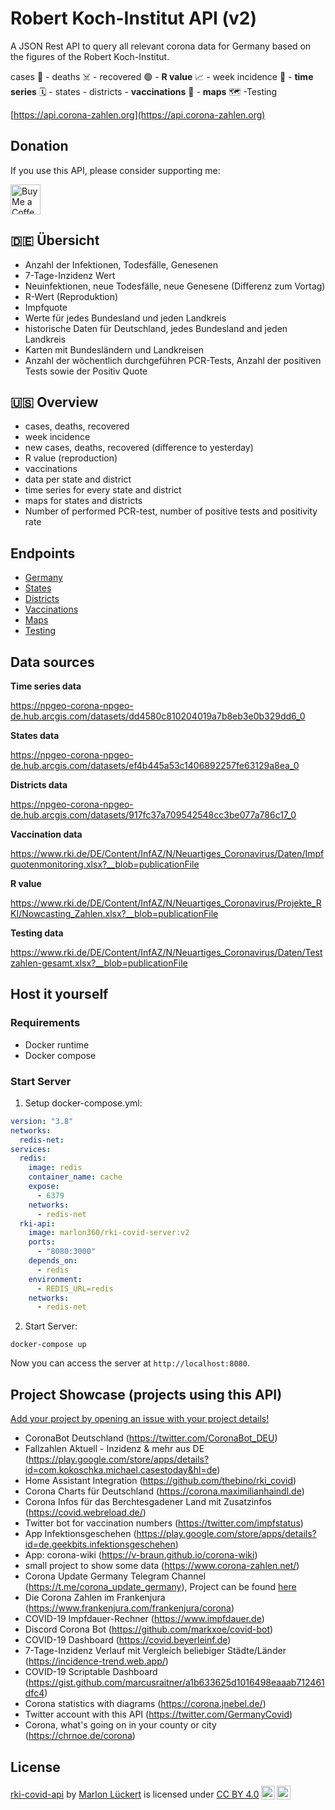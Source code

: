 # Robert Koch-Institut API (v2)

A JSON Rest API to query all relevant corona data for Germany based on the figures of the Robert Koch-Institut.

cases 🤧 - deaths ☠️ - recovered 🟢 - **R value** 📈 - week incidence 📅 - **time series** 🗓 - states - districts - **vaccinations** 💉 - **maps** 🗺 -Testing

[https://api.corona-zahlen.org](https://api.corona-zahlen.org)

## Donation

If you use this API, please consider supporting me:

<a href='https://ko-fi.com/marlon360' target='_blank'><img height='35' style='border:0px;height:48px;' src='https://az743702.vo.msecnd.net/cdn/kofi3.png?v=0' border='0' alt='Buy Me a Coffee at ko-fi.com' /></a>

## 🇩🇪 Übersicht

- Anzahl der Infektionen, Todesfälle, Genesenen
- 7-Tage-Inzidenz Wert
- Neuinfektionen, neue Todesfälle, neue Genesene (Differenz zum Vortag)
- R-Wert (Reproduktion)
- Impfquote
- Werte für jedes Bundesland und jeden Landkreis
- historische Daten für Deutschland, jedes Bundesland and jeden Landkreis
- Karten mit Bundesländern und Landkreisen
- Anzahl der wöchentlich durchgeführen PCR-Tests, Anzahl der positiven Tests sowie der Positiv Quote

## 🇺🇸 Overview

- cases, deaths, recovered
- week incidence
- new cases, deaths, recovered (difference to yesterday)
- R value (reproduction)
- vaccinations
- data per state and district
- time series for every state and district
- maps for states and districts
- Number of performed PCR-test, number of positive tests and positivity rate

## Endpoints

- [Germany](https://api.corona-zahlen.org/docs/endpoints/germany.html)
- [States](https://api.corona-zahlen.org/docs/endpoints/states.html)
- [Districts](https://api.corona-zahlen.org/docs/endpoints/districts.html)
- [Vaccinations](https://api.corona-zahlen.org/docs/endpoints/vaccinations.html)
- [Maps](https://api.corona-zahlen.org/docs/endpoints/maps.html)
- [Testing](https://api.corona-zahlen.org/docs/endpoints/testing.html) 

## Data sources

**Time series data**

https://npgeo-corona-npgeo-de.hub.arcgis.com/datasets/dd4580c810204019a7b8eb3e0b329dd6_0

**States data**

https://npgeo-corona-npgeo-de.hub.arcgis.com/datasets/ef4b445a53c1406892257fe63129a8ea_0

**Districts data**

https://npgeo-corona-npgeo-de.hub.arcgis.com/datasets/917fc37a709542548cc3be077a786c17_0

**Vaccination data**

https://www.rki.de/DE/Content/InfAZ/N/Neuartiges_Coronavirus/Daten/Impfquotenmonitoring.xlsx?__blob=publicationFile

**R value**

https://www.rki.de/DE/Content/InfAZ/N/Neuartiges_Coronavirus/Projekte_RKI/Nowcasting_Zahlen.xlsx?__blob=publicationFile

**Testing data**

https://www.rki.de/DE/Content/InfAZ/N/Neuartiges_Coronavirus/Daten/Testzahlen-gesamt.xlsx?__blob=publicationFile

## Host it yourself

### Requirements

- Docker runtime
- Docker compose

### Start Server

1. Setup docker-compose.yml:

```yml
version: "3.8"
networks:
  redis-net:
services:
  redis:
    image: redis
    container_name: cache
    expose:
      - 6379
    networks:
      - redis-net
  rki-api:
    image: marlon360/rki-covid-server:v2
    ports:
      - "8080:3000"
    depends_on:
      - redis
    environment:
      - REDIS_URL=redis
    networks:
      - redis-net
```

2. Start Server:

`docker-compose up`

Now you can access the server at `http://localhost:8080`.

## Project Showcase (projects using this API)

[Add your project by opening an issue with your project details!](https://github.com/marlon360/rki-covid-api/issues/new)

- CoronaBot Deutschland (https://twitter.com/CoronaBot_DEU)
- Fallzahlen Aktuell - Inzidenz & mehr aus DE
(https://play.google.com/store/apps/details?id=com.kokoschka.michael.casestoday&hl=de)
- Home Assistant Integration (https://github.com/thebino/rki_covid)
- Corona Charts für Deutschland (https://corona.maximilianhaindl.de)
- Corona Infos für das Berchtesgadener Land mit Zusatzinfos (https://covid.webreload.de/)
- Twitter bot for vaccination numbers (https://twitter.com/impfstatus)
- App Infektionsgeschehen (https://play.google.com/store/apps/details?id=de.geekbits.infektionsgeschehen)
- App: corona-wiki (https://v-braun.github.io/corona-wiki)
- small project to show some data (https://www.corona-zahlen.net/)
- Corona Update Germany Telegram Channel (https://t.me/corona_update_germany), Project can be found [here](https://github.com/Nlea/camunda-cloud-corona-update-process)
- Die Corona Zahlen im Frankenjura (https://www.frankenjura.com/frankenjura/corona)
- COVID-19 Impfdauer-Rechner (https://www.impfdauer.de)
- Discord Corona Bot (https://github.com/markxoe/covid-bot)
- COVID-19 Dashboard (https://covid.beyerleinf.de)
- 7-Tage-Inzidenz Verlauf mit Vergleich beliebiger Städte/Länder (https://incidence-trend.web.app/)
- COVID-19 Scriptable Dashboard (https://gist.github.com/marcusraitner/a1b633625d1016498eaaab712461dfc4)
- Corona statistics with diagrams (https://corona.jnebel.de/)
- Twitter account with this API (https://twitter.com/GermanyCovid)
- Corona, what's going on in your county or city (https://chrnoe.de/corona)

## License

<p xmlns:dct="http://purl.org/dc/terms/" xmlns:cc="http://creativecommons.org/ns#" class="license-text"><a rel="cc:attributionURL" property="dct:title" href="https://rki.marlon-lueckert.de">rki-covid-api</a> by <a rel="cc:attributionURL dct:creator" property="cc:attributionName" href="https://marlon-lueckert.de">Marlon Lückert</a> is licensed under <a rel="license" href="https://creativecommons.org/licenses/by/4.0">CC BY 4.0<img style="height:22px!important;margin-left:3px;vertical-align:text-bottom;" src="https://mirrors.creativecommons.org/presskit/icons/cc.svg?ref=chooser-v1" /><img style="height:22px!important;margin-left:3px;vertical-align:text-bottom;" src="https://mirrors.creativecommons.org/presskit/icons/by.svg?ref=chooser-v1" /></a></p>

